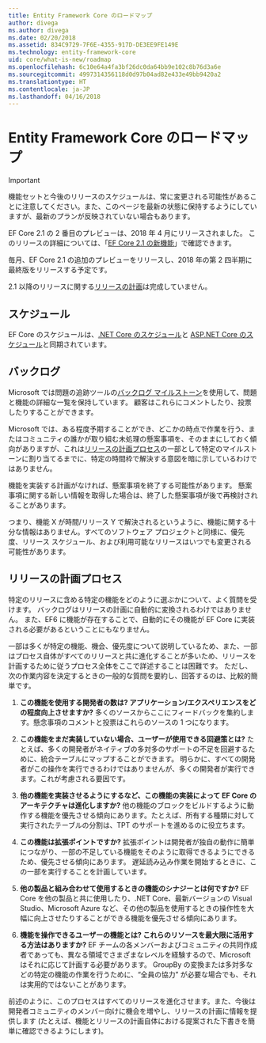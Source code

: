 ```yaml
---
title: Entity Framework Core のロードマップ
author: divega
ms.author: divega
ms.date: 02/20/2018
ms.assetid: 834C9729-7F6E-4355-917D-DE3EE9FE149E
ms.technology: entity-framework-core
uid: core/what-is-new/roadmap
ms.openlocfilehash: 6c10e64a4fa3bf26dc0da64bb9e102c8b76d3a6e
ms.sourcegitcommit: 4997314356118d0d97b04ad82e433e49bb9420a2
ms.translationtype: HT
ms.contentlocale: ja-JP
ms.lasthandoff: 04/16/2018
---
```

# <a name="entity-framework-core-roadmap"></a>Entity Framework Core のロードマップ

> [!IMPORTANT]
> 機能セットと今後のリリースのスケジュールは、常に変更される可能性があることに注意してください。また、このページを最新の状態に保持するようにしていますが、最新のプランが反映されていない場合もあります。

EF Core 2.1 の 2 番目のプレビューは、2018 年 4 月にリリースされました。 このリリースの詳細については、「[EF Core 2.1 の新機能](xref:core/what-is-new/ef-core-2.1)」で確認できます。

毎月、EF Core 2.1 の追加のプレビューをリリースし、2018 年の第 2 四半期に最終版をリリースする予定です。

2.1 以降のリリースに関する[リリースの計画](#release-planning-process)は完成していません。

## <a name="schedule"></a>スケジュール

EF Core のスケジュールは、[.NET Core のスケジュール](https://github.com/dotnet/core/blob/master/roadmap.md)と [ASP.NET Core のスケジュール](https://github.com/aspnet/Home/wiki/Roadmap)と同期されています。

## <a name="backlog"></a>バックログ

Microsoft では問題の追跡ツールの[バックログ マイルストーン](https://github.com/aspnet/EntityFrameworkCore/issues?q=is%3Aopen+is%3Aissue+milestone%3ABacklog+sort%3Areactions-%2B1-desc)を使用して、問題と機能の詳細な一覧を保持しています。 顧客はこれらにコメントしたり、投票したりすることができます。

Microsoft では、ある程度予期することができ、どこかの時点で作業を行う、またはコミュニティの誰かが取り組む未処理の懸案事項を、そのままにしておく傾向がありますが、これは[リリースの計画プロセス](#release-planning-process)の一部として特定のマイルストーンに割り当てるまでに、特定の時間枠で解決する意図を暗に示しているわけではありません。

機能を実装する計画がなければ、懸案事項を終了する可能性があります。 懸案事項に関する新しい情報を取得した場合は、終了した懸案事項が後で再検討されることがあります。

つまり、機能 X が時間/リリース Y で解決されるというように、機能に関する十分な情報はありません。すべてのソフトウェア プロジェクトと同様に、優先度、リリース スケジュール、および利用可能なリリースはいつでも変更される可能性があります。

## <a name="release-planning-process"></a>リリースの計画プロセス

特定のリリースに含める特定の機能をどのように選ぶかについて、よく質問を受けます。 バックログはリリースの計画に自動的に変換されるわけではありません。 また、EF6 に機能が存在することで、自動的にその機能が EF Core に実装される必要があるということにもなりません。

一部は多くが特定の機能、機会、優先度について説明しているため、また、一部はプロセス自体がすべてのリリースと共に進化することが多いため、リリースを計画するために従うプロセス全体をここで詳述することは困難です。 ただし、次の作業内容を決定するときの一般的な質問を要約し、回答するのは、比較的簡単です。

1. **この機能を使用する開発者の数は? アプリケーション/エクスペリエンスをどの程度向上させますか?** 多くのソースからここにフィードバックを集約します。懸念事項のコメントと投票はこれらのソースの 1 つになります。

2. **この機能をまだ実装していない場合、ユーザーが使用できる回避策とは?** たとえば、多くの開発者がネイティブの多対多のサポートの不足を回避するために、統合テーブルにマップすることができます。 明らかに、すべての開発者がこの操作を実行できるわけではありませんが、多くの開発者が実行できます。これが考慮される要因です。

3. **他の機能を実装させるようにするなど、この機能の実装によって EF Core のアーキテクチャは進化しますか?** 他の機能のブロックをビルドするように動作する機能を優先させる傾向にあります。たとえば、所有する種類に対して実行されたテーブルの分割は、TPT のサポートを進めるのに役立ちます。

4. **この機能は拡張ポイントですか?** 拡張ポイントは開発者が独自の動作に簡単につながり、一部の不足している機能をそのように取得できるようにできるため、優先させる傾向にあります。 遅延読み込み作業を開始するときに、この一部を実行することを計画しています。

5. **他の製品と組み合わせて使用するときの機能のシナジーとは何ですか?** EF Core を他の製品と共に使用したり、.NET Core、最新バージョンの Visual Studio、Microsoft Azure など、その他の製品を使用するときの操作性を大幅に向上させたりすることができる機能を優先させる傾向にあります。

6. **機能を操作できるユーザーの機能とは? これらのリソースを最大限に活用する方法はありますか?** EF チームの各メンバーおよびコミュニティの共同作成者であっても、異なる領域でさまざまなレベルを経験するので、Microsoft はそれに応じて計画する必要があります。 GroupBy の変換または多対多などの特定の機能の作業を行うために、“全員の協力” が必要な場合でも、それは実用的ではないことがあります。

前述のように、このプロセスはすべてのリリースを進化させます。また、今後は開発者コミュニティのメンバー向けに機会を増やし、リリースの計画に情報を提供します (たとえば、機能とリリースの計画自体における提案された下書きを簡単に確認できるようにします)。

